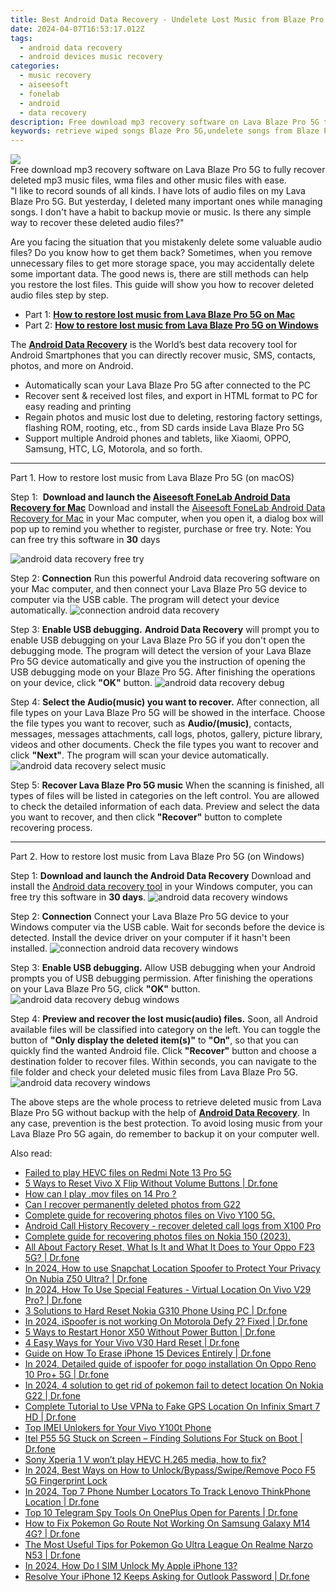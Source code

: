 ```yaml
---
title: Best Android Data Recovery - Undelete Lost Music from Blaze Pro 5G
date: 2024-04-07T16:53:17.012Z
tags: 
  - android data recovery
  - android devices music recovery
categories: 
  - music recovery
  - aiseesoft
  - fonelab
  - android
  - data recovery
description: Free download mp3 recovery software on Lava Blaze Pro 5G to fully recover deleted mp3 music files, wma files and other music files with ease.
keywords: retrieve wiped songs Blaze Pro 5G,undelete songs from Blaze Pro 5G,recover lost songs from Lava Blaze Pro 5G,Unerase songs from Blaze Pro 5G,Recover deleted music,save lost music on Lava Blaze Pro 5G,lost all music in Lava Blaze Pro 5G again,deletes song of Lava,Lava music deleted itself,deletes music of Lava,restore music when deleted in Lava Blaze Pro 5G,lost all song in Blaze Pro 5G again
---
```


<img src="https://img0mobiles.techidaily.com/images/best-assets/devices/lava/lava-blaze-pro-5g/2.jpg" class="atpl-imgstyle"  />

<div class="atpl-content atpl-for-fonelab-android recover-music">

<div class="atpl-post-description-part-1">
Free download mp3 recovery software on Lava Blaze Pro 5G to fully recover deleted mp3 music files, wma files and other music files with ease.
</div>



<div class="atpl-post-description-part-2">
<div class="tpl-content-sub-paragraph-question">
  "I like to record sounds of all kinds. I have lots of audio files on my Lava Blaze Pro 5G. But yesterday, I deleted many important ones while managing songs. I don't have a habit to backup movie or music. Is there any simple way to recover these deleted audio files?"
</div>
<div class="tpl-content-sub-paragraph-content">
<p>
  Are you facing the situation that you mistakenly delete some valuable audio files? Do you know how to get them back? Sometimes, when you remove unnecessary files to get more storage space, you may accidentally delete some important data. The good news is, there are still methods can help you restore the lost files. This guide will show you how to recover deleted audio files step by step.
</p>
</div>
</div>

<ul>
  <li>Part 1: <strong><a href="#p1">How to restore lost music from Lava Blaze Pro 5G on Mac</a></strong></li>
  <li>Part 2: <strong><a href="#p2">How to restore lost music from Lava Blaze Pro 5G on Windows</a></strong></li>
</ul>


<div class="atpl-post-description-part-3">
<div class="tpl-content-sub-paragraph-normal">
  <p>
      The <a href="https://tools.techidaily.com/aiseesoft-android-data-recovery/" ><strong>Android Data Recovery</strong></a> is the World’s best data recovery tool for Android Smartphones that you can directly recover music, SMS, contacts, photos, and more on Android.
  </p>
  <ul class="tpl-content-sub-paragraph-ul-style">
    <li>Automatically scan your Lava Blaze Pro 5G after connected to the PC</li>
    <li>Recover sent & received lost files, and export in HTML format to PC for easy reading and printing</li>
    <li>Regain photos and music lost due to deleting, restoring factory settings, flashing ROM, rooting, etc., from SD cards inside Lava Blaze Pro 5G</li>
    <li>Support multiple Android phones and tablets, like Xiaomi, OPPO, Samsung, HTC, LG, Motorola, and so forth.</li>
  </ul>
</div>
</div>



<!-- Part 1 -->
<a id="p1" name="p1" ></a><hr>

<div>
  <span class="atpl-step-part-style">Part 1. How to restore lost music from Lava Blaze Pro 5G (on macOS)</span>
</div>

<span class="atpl-stepstyle-a"><span>Step 1: </span></span> <strong>Download and launch the <a href="https://tools.techidaily.com/aiseesoft-android-data-recovery-for-mac/" >Aiseesoft FoneLab Android Data Recovery for Mac</a></strong>
Download and install the <a href="https://tools.techidaily.com/aiseesoft-android-data-recovery-for-mac/" >Aiseesoft FoneLab Android Data Recovery for Mac</a> in your Mac computer, when you open it, a dialog box will pop up to remind you whether to register, purchase or free try.
Note: You can free try this software in <strong>30</strong> days

<img src="https://tools.techidaily.com/images/apps/aiseesoft/android-data-recovery/mac-free-try.png" class="atpl-imgstyle" alt="android data recovery free try" />

<span class="atpl-stepstyle-a"><span>Step 2: </span></span> <strong>Connection</strong>
Run this powerful Android data recovering software on your Mac computer, and then connect your Lava Blaze Pro 5G device to computer via the USB cable. The program will detect your device automatically.
<img src="https://tools.techidaily.com/images/apps/aiseesoft/android-data-recovery/mac-connection-interface.jpg" class="atpl-imgstyle" alt="connection android data recovery" />

<span class="atpl-stepstyle-a"><span>Step 3: </span></span> <strong>Enable USB debugging.</strong>
<strong>Android Data Recovery</strong> will prompt you to enable USB debugging on your Lava Blaze Pro 5G if you don't open the debugging mode. The program will detect the version of your Lava Blaze Pro 5G device automatically and give you the instruction of opening the USB debugging mode on your Blaze Pro 5G. After finishing the operations on your device, click <strong>"OK"</strong> button.
<img src="https://tools.techidaily.com/images/apps/aiseesoft/android-data-recovery/mac-android-usb-debug.jpg"  class="atpl-imgstyle" alt="android data recovery debug" />

<span class="atpl-stepstyle-a"><span>Step 4: </span></span> <strong>Select the Audio(music) you want to recover.</strong>
After connection, all file types on your Lava Blaze Pro 5G will be showed in the interface. Choose the file types you want to recover, such as <strong>Audio/(music)</strong>, contacts, messages, messages attachments, call logs, photos, gallery, picture library, videos and other documents. Check the file types you want to recover and click <b>"Next"</b>. The program will scan your device automatically.
<img src="https://tools.techidaily.com/images/apps/aiseesoft/android-data-recovery/mac-choose-type-music.jpg" class="atpl-imgstyle" alt="android data recovery select music" />

<span class="atpl-stepstyle-a"><span>Step 5: </span></span> <strong>Recover Lava Blaze Pro 5G music</strong>
When the scanning is finished, all types of files will be listed in categories on the left control. You are allowed to check the detailed information of each data. Preview and select the data you want to recover, and then click <b>"Recover"</b> button to complete recovering process.


<a id="p2" name="p2"></a><hr>

<!-- Part 2 -->
<div>
  <span class="atpl-step-part-style">Part 2. How to restore lost music from Lava Blaze Pro 5G (on Windows)</span>
</div>

<span class="atpl-stepstyle-a"><span>Step 1: </span></span> <strong>Download and launch the Android Data Recovery</strong>
Download and install the <a href="https://tools.techidaily.com/aiseesoft-android-data-recovery-for-win/" >Android data recovery tool</a> in your Windows computer, you can free try this software in <b>30 days</b>.
<img src="https://tools.techidaily.com/images/apps/aiseesoft/android-data-recovery/win-start-interface.png"  class="atpl-imgstyle" alt="android data recovery windows" />

<span class="atpl-stepstyle-a"><span>Step 2: </span></span> <strong>Connection</strong>
Connect your Lava Blaze Pro 5G device to your Windows computer via the USB cable. Wait for seconds before the device is detected. Install the device driver on your computer if it hasn't been installed.
<img src="https://tools.techidaily.com/images/apps/aiseesoft/android-data-recovery/win-connection-interface.png" class="atpl-imgstyle" alt="connection android data recovery windows" />

<span class="atpl-stepstyle-a"><span>Step 3: </span></span> <strong>Enable USB debugging.</strong>
Allow USB debugging when your Android prompts you of USB debugging permission. After finishing the operations on your Lava Blaze Pro 5G, click <b>"OK"</b> button.
<img src="https://tools.techidaily.com/images/apps/aiseesoft/android-data-recovery/win-android-usb-debug.png" class="atpl-imgstyle" alt="android data recovery debug windows" />

<span class="atpl-stepstyle-a"><span>Step 4: </span></span> <strong>Preview and recover the lost music(audio) files.</strong>
Soon, all Android available files will be classified into category on the left. You can toggle the button of <b>"Only display the deleted item(s)"</b> to <b>"On"</b>, so that you can quickly find the wanted Android file. Click <b>"Recover"</b> button and choose a destination folder to recover files. Within seconds, you can navigate to the file folder and check your deleted music files from Lava Blaze Pro 5G.
<img src="https://tools.techidaily.com/images/apps/aiseesoft/android-data-recovery/win-recover-music.jpg" class="atpl-imgstyle" alt="android data recovery windows" />

<div class="atpl-post-description-part-4">
<div class="tpl-content-sub-paragraph-normal">
    <p>
        The above steps are the whole process to retrieve deleted music from Lava Blaze Pro 5G without backup with the help of <a href="https://tools.techidaily.com/aiseesoft-android-data-recovery/" ><strong>Android Data Recovery</strong></a>. In any case, prevention is the best protection. To avoid losing music from your Lava Blaze Pro 5G again, do remember to backup it on your computer well.
    </p>
</div>
</div>


<ins class="adsbygoogle"
     style="display:block"
     data-ad-client="ca-pub-7571918770474297"
     data-ad-slot="8358498916"
     data-ad-format="auto"
     data-full-width-responsive="true"></ins>



</div>
<span class="atpl-alsoreadstyle">Also read:</span>
<div><ul>
<li><a href="https://phone-solutions.techidaily.com/failed-to-play-hevc-files-on-redmi-note-13-pro-5g-by-aiseesoft-video-converter-play-hevc-video-on-android/" ><u>Failed to play HEVC files on Redmi Note 13 Pro 5G</u></a></li>
<li><a href="https://phone-solutions.techidaily.com/5-ways-to-reset-vivo-x-flip-without-volume-buttons-drfone-by-drfone-reset-android-reset-android/" ><u>5 Ways to Reset Vivo X Flip Without Volume Buttons | Dr.fone</u></a></li>
<li><a href="https://phone-solutions.techidaily.com/how-can-i-play-mov-files-on-14-pro-by-aiseesoft-video-converter-play-mov-on-android/" ><u>How can I play .mov files on 14 Pro ?</u></a></li>
<li><a href="https://phone-solutions.techidaily.com/can-i-recover-permanently-deleted-photos-from-g22-by-stellar-photo-recovery-android-mobile-photo-recover/" ><u>Can I recover permanently deleted photos from G22</u></a></li>
<li><a href="https://phone-solutions.techidaily.com/complete-guide-for-recovering-photos-files-on-vivo-y100-5g-by-fonelab-android-recover-photos/" ><u>Complete guide for recovering photos files on Vivo Y100 5G.</u></a></li>
<li><a href="https://phone-solutions.techidaily.com/android-call-history-recovery-recover-deleted-call-logs-from-x100-pro-by-fonelab-android-recover-call-logs/" ><u>Android Call History Recovery - recover deleted call logs from X100 Pro</u></a></li>
<li><a href="https://phone-solutions.techidaily.com/complete-guide-for-recovering-photos-files-on-nokia-150-2023-by-fonelab-android-recover-photos/" ><u>Complete guide for recovering photos files on Nokia 150 (2023).</u></a></li>
<li><a href="https://phone-solutions.techidaily.com/all-about-factory-reset-what-is-it-and-what-it-does-to-your-oppo-f23-5g-drfone-by-drfone-reset-android-reset-android/" ><u>All About Factory Reset, What Is It and What It Does to Your Oppo F23 5G? | Dr.fone</u></a></li>
<li><a href="https://phone-solutions.techidaily.com/in-2024-how-to-use-snapchat-location-spoofer-to-protect-your-privacy-on-nubia-z50-ultra-drfone-by-drfone-virtual-android/" ><u>In 2024, How to use Snapchat Location Spoofer to Protect Your Privacy On Nubia Z50 Ultra? | Dr.fone</u></a></li>
<li><a href="https://phone-solutions.techidaily.com/in-2024-how-to-use-special-features-virtual-location-on-vivo-v29-pro-drfone-by-drfone-virtual-android/" ><u>In 2024, How To Use Special Features - Virtual Location On Vivo V29 Pro? | Dr.fone</u></a></li>
<li><a href="https://phone-solutions.techidaily.com/3-solutions-to-hard-reset-nokia-g310-phone-using-pc-drfone-by-drfone-reset-android-reset-android/" ><u>3 Solutions to Hard Reset Nokia G310 Phone Using PC | Dr.fone</u></a></li>
<li><a href="https://phone-solutions.techidaily.com/in-2024-ispoofer-is-not-working-on-motorola-defy-2-fixed-drfone-by-drfone-virtual-android/" ><u>In 2024, iSpoofer is not working On Motorola Defy 2? Fixed | Dr.fone</u></a></li>
<li><a href="https://phone-solutions.techidaily.com/5-ways-to-restart-honor-x50-without-power-button-drfone-by-drfone-reset-android-reset-android/" ><u>5 Ways to Restart Honor X50 Without Power Button | Dr.fone</u></a></li>
<li><a href="https://phone-solutions.techidaily.com/4-easy-ways-for-your-vivo-v30-hard-reset-drfone-by-drfone-reset-android-reset-android/" ><u>4 Easy Ways for Your Vivo V30 Hard Reset | Dr.fone</u></a></li>
<li><a href="https://phone-solutions.techidaily.com/guide-on-how-to-erase-iphone-15-devices-entirely-drfone-by-drfone-ios-full-data-eraser-ios-full-data-eraser/" ><u>Guide on How To Erase iPhone 15 Devices Entirely | Dr.fone</u></a></li>
<li><a href="https://android-pokemon-go.techidaily.com/in-2024-detailed-guide-of-ispoofer-for-pogo-installation-on-oppo-reno-10-proplus-5g-drfone-by-drfone-virtual-android/" ><u>In 2024, Detailed guide of ispoofer for pogo installation On Oppo Reno 10 Pro+ 5G | Dr.fone</u></a></li>
<li><a href="https://android-pokemon-go.techidaily.com/in-2024-4-solution-to-get-rid-of-pokemon-fail-to-detect-location-on-nokia-g22-drfone-by-drfone-virtual-android/" ><u>In 2024, 4 solution to get rid of pokemon fail to detect location On Nokia G22 | Dr.fone</u></a></li>
<li><a href="https://fake-location.techidaily.com/complete-tutorial-to-use-vpna-to-fake-gps-location-on-infinix-smart-7-hd-drfone-by-drfone-virtual-android/" ><u>Complete Tutorial to Use VPNa to Fake GPS Location On Infinix Smart 7 HD | Dr.fone</u></a></li>
<li><a href="https://sim-unlock.techidaily.com/top-imei-unlokers-for-your-vivo-y100t-phone-by-drfone-android/" ><u>Top IMEI Unlokers for Your Vivo Y100t Phone</u></a></li>
<li><a href="https://fix-guide.techidaily.com/itel-p55-5g-stuck-on-screen-finding-solutions-for-stuck-on-boot-drfone-by-drfone-fix-android-problems-fix-android-problems/" ><u>Itel P55 5G Stuck on Screen – Finding Solutions For Stuck on Boot | Dr.fone</u></a></li>
<li><a href="https://techidaily.com/sony-xperia-1-v-won-t-play-hevc-h-265-media-how-to-fix-by-aiseesoft-video-converter-play-hevc-video-on-android/" ><u>Sony Xperia 1 V won’t play HEVC H.265 media, how to fix? </u></a></li>
<li><a href="https://easy-unlock-android.techidaily.com/in-2024-best-ways-on-how-to-unlockbypassswiperemove-poco-f5-5g-fingerprint-lock-by-drfone-android/" ><u>In 2024, Best Ways on How to Unlock/Bypass/Swipe/Remove Poco F5 5G Fingerprint Lock</u></a></li>
<li><a href="https://android-location-track.techidaily.com/in-2024-top-7-phone-number-locators-to-track-lenovo-thinkphone-location-drfone-by-drfone-virtual-android/" ><u>In 2024, Top 7 Phone Number Locators To Track Lenovo ThinkPhone Location | Dr.fone</u></a></li>
<li><a href="https://android-location-track.techidaily.com/top-10-telegram-spy-tools-on-oneplus-open-for-parents-drfone-by-drfone-virtual-android/" ><u>Top 10 Telegram Spy Tools On OnePlus Open for Parents | Dr.fone</u></a></li>
<li><a href="https://change-location.techidaily.com/how-to-fix-pokemon-go-route-not-working-on-samsung-galaxy-m14-4g-drfone-by-drfone-virtual-android/" ><u>How to Fix Pokemon Go Route Not Working On Samsung Galaxy M14 4G? | Dr.fone</u></a></li>
<li><a href="https://pokemon-go-android.techidaily.com/the-most-useful-tips-for-pokemon-go-ultra-league-on-realme-narzo-n53-drfone-by-drfone-virtual-android/" ><u>The Most Useful Tips for Pokemon Go Ultra League On Realme Narzo N53 | Dr.fone</u></a></li>
<li><a href="https://sim-unlock.techidaily.com/in-2024-how-do-i-sim-unlock-my-apple-iphone-13-by-drfone-ios/" ><u>In 2024, How Do I SIM Unlock My Apple iPhone 13?</u></a></li>
<li><a href="https://iphone-unlock.techidaily.com/resolve-your-iphone-12-keeps-asking-for-outlook-password-drfone-by-drfone-ios/" ><u>Resolve Your iPhone 12 Keeps Asking for Outlook Password | Dr.fone</u></a></li>
</ul></div>
